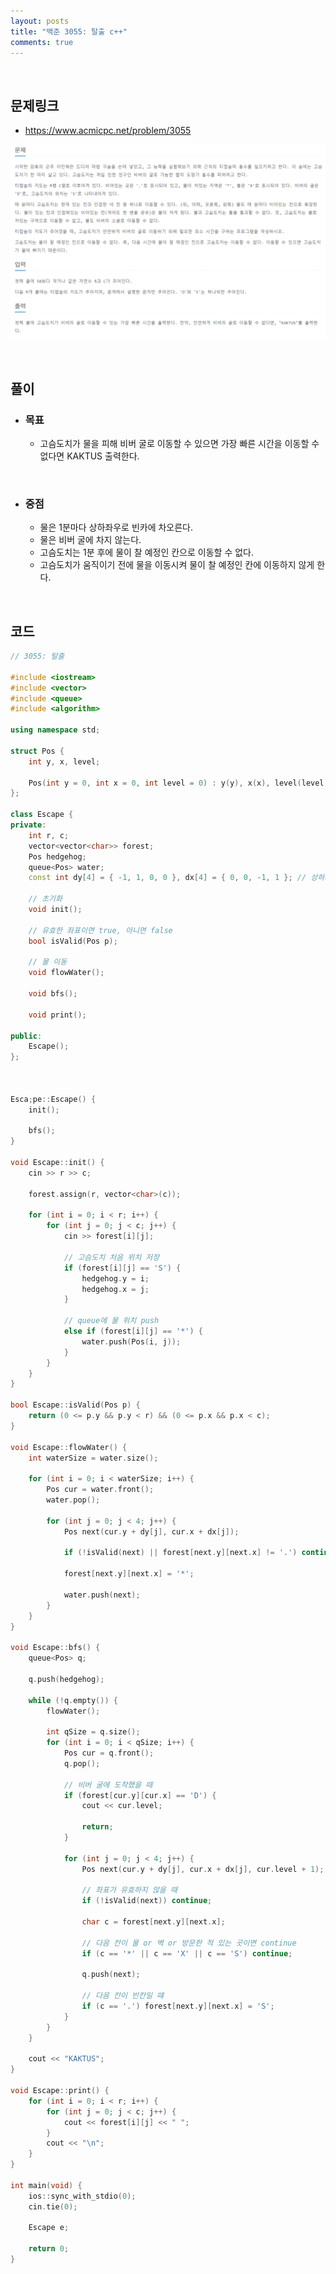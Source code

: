 ```yaml
---
layout: posts
title: "백준 3055: 탈출 c++"
comments: true
---
```


<br>

## **문제링크**

* <https://www.acmicpc.net/problem/3055>   

![](https://github.com/ljh37694/ljh37694.github.io/blob/main/_captures/Baekjoon3055.PNG?raw=true)

<br>

## **풀이**
* ### **목표**
  * 고슴도치가 물을 피해 비버 굴로 이동할 수 있으면 가장 빠른 시간을 이동할 수 없다면 KAKTUS 출력한다.

<br>

* ### **중점**
  * 물은 1분마다 상하좌우로 빈카에 차오른다.
  * 물은 비버 굴에 차지 않는다.
  * 고슴도치는 1분 후에 물이 찰 예정인 칸으로 이동할 수 없다.
  * 고슴도치가 움직이기 전에 물을 이동시켜 물이 찰 예정인 칸에 이동하지 않게 한다.

<br>

## **코드**
``` c++
// 3055: 탈출

#include <iostream>
#include <vector>
#include <queue>
#include <algorithm>

using namespace std;

struct Pos {
	int y, x, level;

	Pos(int y = 0, int x = 0, int level = 0) : y(y), x(x), level(level) {}
};

class Escape {
private:
	int r, c;
	vector<vector<char>> forest;
	Pos hedgehog;
	queue<Pos> water;
	const int dy[4] = { -1, 1, 0, 0 }, dx[4] = { 0, 0, -1, 1 }; // 상하좌우

    // 초기화
	void init();
    
    // 유효한 좌표이면 true, 아니면 false
	bool isValid(Pos p);

    // 물 이동
	void flowWater();

	void bfs();

	void print();

public:
	Escape();
};



Esca;pe::Escape() {
	init();

	bfs();
}

void Escape::init() {
	cin >> r >> c;

	forest.assign(r, vector<char>(c));

	for (int i = 0; i < r; i++) {
		for (int j = 0; j < c; j++) {
			cin >> forest[i][j];

            // 고슴도치 처음 위치 저장
			if (forest[i][j] == 'S') {
				hedgehog.y = i;
				hedgehog.x = j;
			}

            // queue에 물 위치 push
			else if (forest[i][j] == '*') {
				water.push(Pos(i, j));
			}
		}
	}
}

bool Escape::isValid(Pos p) {
	return (0 <= p.y && p.y < r) && (0 <= p.x && p.x < c);
}

void Escape::flowWater() {
	int waterSize = water.size();

	for (int i = 0; i < waterSize; i++) {
		Pos cur = water.front();
		water.pop();

		for (int j = 0; j < 4; j++) {
			Pos next(cur.y + dy[j], cur.x + dx[j]);

			if (!isValid(next) || forest[next.y][next.x] != '.') continue;

			forest[next.y][next.x] = '*';

			water.push(next);
		}
	}
}

void Escape::bfs() {
	queue<Pos> q;

	q.push(hedgehog);

	while (!q.empty()) {
		flowWater();

		int qSize = q.size();
		for (int i = 0; i < qSize; i++) {
			Pos cur = q.front();
			q.pop();

            // 비버 굴에 도착했을 때
			if (forest[cur.y][cur.x] == 'D') {
				cout << cur.level;
				
				return;
			}

			for (int j = 0; j < 4; j++) {
				Pos next(cur.y + dy[j], cur.x + dx[j], cur.level + 1);

				// 좌표가 유효하지 않을 때
				if (!isValid(next)) continue;

				char c = forest[next.y][next.x];

                // 다음 칸이 물 or 벽 or 방문한 적 있는 곳이면 continue
				if (c == '*' || c == 'X' || c == 'S') continue;

				q.push(next);

                // 다음 칸이 빈칸일 떄
				if (c == '.') forest[next.y][next.x] = 'S';
			}
		}
	}

	cout << "KAKTUS";
}

void Escape::print() {
	for (int i = 0; i < r; i++) {
		for (int j = 0; j < c; j++) {
			cout << forest[i][j] << " ";
		}
		cout << "\n";
	}
}

int main(void) {
	ios::sync_with_stdio(0);
	cin.tie(0);

	Escape e;

	return 0;
}
```
